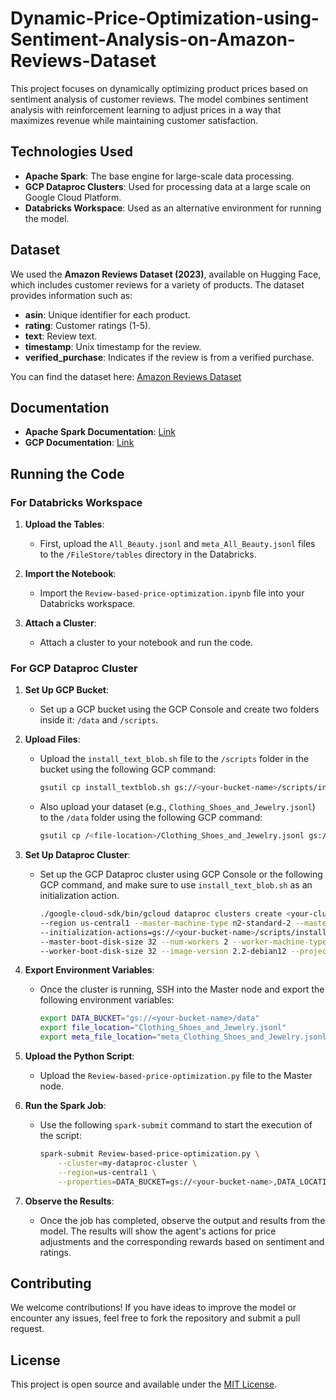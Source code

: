 # Dynamic-Price-Optimization-using-Sentiment-Analysis-on-Amazon-Reviews-Dataset

This project focuses on dynamically optimizing product prices based on sentiment analysis of customer reviews. The model combines sentiment analysis with reinforcement learning to adjust prices in a way that maximizes revenue while maintaining customer satisfaction.

## Technologies Used

-   **Apache Spark**: The base engine for large-scale data processing.
-   **GCP Dataproc Clusters**: Used for processing data at a large scale on Google Cloud Platform.
-   **Databricks Workspace**: Used as an alternative environment for running the model.

## Dataset

We used the **Amazon Reviews Dataset (2023)**, available on Hugging Face, which includes customer reviews for a variety of products. The dataset provides information such as:

-   **asin**: Unique identifier for each product.
-   **rating**: Customer ratings (1-5).
-   **text**: Review text.
-   **timestamp**: Unix timestamp for the review.
-   **verified_purchase**: Indicates if the review is from a verified purchase.

You can find the dataset here: [Amazon Reviews Dataset](https://huggingface.co/datasets/McAuley-Lab/Amazon-Reviews-2023)

## Documentation

-   **Apache Spark Documentation**: [Link](https://spark.apache.org/docs/latest/)
-   **GCP Documentation**: [Link](https://cloud.google.com/docs)

## Running the Code

### For Databricks Workspace

1. **Upload the Tables**:

    - First, upload the `All_Beauty.jsonl` and `meta_All_Beauty.jsonl` files to the `/FileStore/tables` directory in the Databricks.

2. **Import the Notebook**:

    - Import the `Review-based-price-optimization.ipynb` file into your Databricks workspace.

3. **Attach a Cluster**:
    - Attach a cluster to your notebook and run the code.

### For GCP Dataproc Cluster

1. **Set Up GCP Bucket**:

    - Set up a GCP bucket using the GCP Console and create two folders inside it: `/data` and `/scripts`.

2. **Upload Files**:

    - Upload the `install_text_blob.sh` file to the `/scripts` folder in the bucket using the following GCP command:

        ```bash
        gsutil cp install_textblob.sh gs://<your-bucket-name>/scripts/install_textblob.sh
        ```

    - Also upload your dataset (e.g., `Clothing_Shoes_and_Jewelry.jsonl`) to the `/data` folder using the following GCP command:

        ```bash
        gsutil cp /<file-location>/Clothing_Shoes_and_Jewelry.jsonl gs://<your-bucket-name>/data/
        ```

3. **Set Up Dataproc Cluster**:

    - Set up the GCP Dataproc cluster using GCP Console or the following GCP command, and make sure to use `install_text_blob.sh` as an initialization action.

        ```bash
        ./google-cloud-sdk/bin/gcloud dataproc clusters create <your-cluster-name> --enable-component-gateway --bucket <your-bucket-name> \
        --region us-central1 --master-machine-type n2-standard-2 --master-boot-disk-type pd-balanced \
        --initialization-actions=gs://<your-bucket-name>/scripts/install_textblob.sh \
        --master-boot-disk-size 32 --num-workers 2 --worker-machine-type n2-standard-2 --worker-boot-disk-type pd-balanced \
        --worker-boot-disk-size 32 --image-version 2.2-debian12 --project <your-project-name>
        ```

4. **Export Environment Variables**:

    - Once the cluster is running, SSH into the Master node and export the following environment variables:

        ```bash
        export DATA_BUCKET="gs://<your-bucket-name>/data"
        export file_location="Clothing_Shoes_and_Jewelry.jsonl"
        export meta_file_location="meta_Clothing_Shoes_and_Jewelry.jsonl"
        ```

5. **Upload the Python Script**:

    - Upload the `Review-based-price-optimization.py` file to the Master node.

6. **Run the Spark Job**:

    - Use the following `spark-submit` command to start the execution of the script:

        ```bash
        spark-submit Review-based-price-optimization.py \
            --cluster=my-dataproc-cluster \
            --region=us-central1 \
            --properties=DATA_BUCKET=gs://<your-bucket-name>,DATA_LOCATION=us-central1
        ```

7. **Observe the Results**:
    - Once the job has completed, observe the output and results from the model. The results will show the agent's actions for price adjustments and the corresponding rewards based on sentiment and ratings.

## Contributing

We welcome contributions! If you have ideas to improve the model or encounter any issues, feel free to fork the repository and submit a pull request.

## License

This project is open source and available under the [MIT License](LICENSE).
